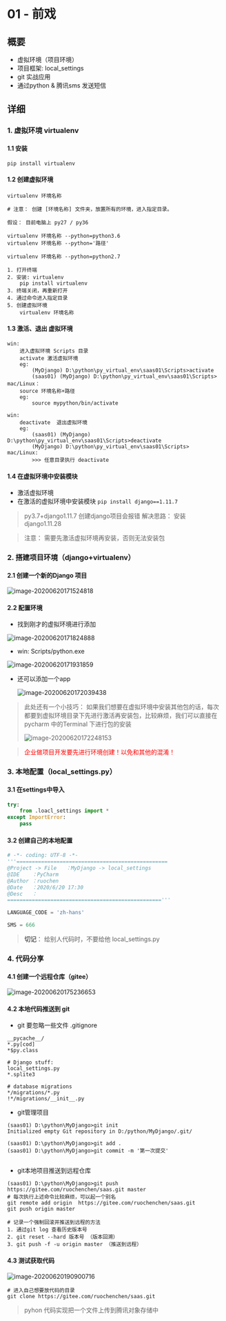 # 01 - 前戏

## 概要
- 虚拟环境（项目环境）
- 项目框架: local_settings
- git 实战应用
- 通过python & 腾讯sms 发送短信

## 详细
### 1. 虚拟环境 virtualenv
#### 1.1 安装

	pip install virtualenv

#### 1.2 创建虚拟环境

	virtualenv 环境名称
	
	# 注意： 创建 [环境名称] 文件夹，放置所有的环境，进入指定目录。

```
假设： 目前电脑上 py27 / py36

virtualenv 环境名称 --python=python3.6
virtualenv 环境名称 --python='路径'

virtualenv 环境名称 --python=python2.7
```
```
1. 打开终端
2. 安装: virtualenv 
	pip install virtualenv
3. 终端关闭，再重新打开
4. 通过命令进入指定目录
5. 创建虚拟环境
	virtualenv 环境名称

```
#### 1.3 激活、退出 虚拟环境
```
win: 
	进入虚拟环境 Scripts 目录
	activate 激活虚拟环境
	eg:
		(MyDjango) D:\python\py_virtual_env\saas01\Scripts>activate
		(saas01) (MyDjango) D:\python\py_virtual_env\saas01\Scripts>
mac/Linux：
	source 环境名称+路径
	eg:
		source mypython/bin/activate
```
```
win: 
	deactivate  退出虚拟环境
	eg:
		(saas01) (MyDjango) D:\python\py_virtual_env\saas01\Scripts>deactivate
		(MyDjango) D:\python\py_virtual_env\saas01\Scripts>  
mac/Linux:
		>>> 任意目录执行 deactivate
```
#### 1.4 在虚拟环境中安装模块
- 激活虚拟环境
- 在激活的虚拟环境中安装模块 ```pip install django==1.11.7``` 

>py3.7+django1.11.7 创建django项目会报错
>解决思路： 安装 django1.11.28

>注意： 需要先激活虚拟环境再安装，否则无法安装包

### 2. 搭建项目环境（django+virtualenv）

#### 2.1 创建一个新的Django 项目

![image-20200620171524818](C:\Users\user\AppData\Roaming\Typora\typora-user-images\image-20200620171524818.png)

#### 2.2 配置环境

- 找到刚才的虚拟环境进行添加

![image-20200620171824888](C:\Users\user\AppData\Roaming\Typora\typora-user-images\image-20200620171824888.png)

- win: Scripts/python.exe

![image-20200620171931859](C:\Users\user\AppData\Roaming\Typora\typora-user-images\image-20200620171931859.png)

- 还可以添加一个app

  ![image-20200620172039438](C:\Users\user\AppData\Roaming\Typora\typora-user-images\image-20200620172039438.png)



> 此处还有一个小技巧： 如果我们想要在虚拟环境中安装其他包的话，每次都要到虚拟环境目录下先进行激活再安装包，比较麻烦，我们可以直接在pycharm 中的Terminal 下进行包的安装
>
> ![image-20200620172248153](C:\Users\user\AppData\Roaming\Typora\typora-user-images\image-20200620172248153.png)



> <font color='red'>企业做项目开发要先进行环境创建！以免和其他的混淆！</font>





### 3. 本地配置（local_settings.py）

#### 3.1 在settings中导入

```python
try:
    from .loacl_settings import *
except ImportError:
    pass
```

#### 3.2 创建自己的本地配置

```python
# -*- coding: UTF-8 -*-
'''=================================================
@Project -> File   ：MyDjango -> local_settings
@IDE    ：PyCharm
@Author ：ruochen
@Date   ：2020/6/20 17:30
@Desc   ：
=================================================='''

LANGUAGE_CODE = 'zh-hans'

SMS = 666

```

> **切记**： 给别人代码时，不要给他 local_settings.py



### 4. 代码分享

#### 4.1 创建一个远程仓库（gitee）

![image-20200620175236653](C:\Users\user\AppData\Roaming\Typora\typora-user-images\image-20200620175236653.png)

#### 4.2 本地代码推送到 git

- git 要忽略一些文件  .gitignore

```
__pycache__/
*.py[cod]
*$py.class

# Django stuff:
local_settings.py
*.splite3

# database migrations
*/migrations/*.py
!*/migrations/__init__.py
```
- git管理项目

```
(saas01) D:\python\MyDjango>git init
Initialized empty Git repository in D:/python/MyDjango/.git/

(saas01) D:\python\MyDjango>git add .
(saas01) D:\python\MyDjango>git commit -m '第一次提交'
  
```

- git本地项目推送到远程仓库

```
(saas01) D:\python\MyDjango>git push https://gitee.com/ruochenchen/saas.git master
# 每次执行上述命令比较麻烦，可以起一个别名
git remote add origin  https://gitee.com/ruochenchen/saas.git
git push origin master
```

```
# 记录一个强制回滚并推送到远程的方法
1. 通过git log 查看历史版本号
2. git reset --hard 版本号 （版本回溯）
3. git push -f -u origin master （推送到远程）
```

  

#### 4.3 测试获取代码

![image-20200620190900716](C:\Users\user\AppData\Roaming\Typora\typora-user-images\image-20200620190900716.png)

```
# 进入自己想要放代码的目录
git clone https://gitee.com/ruochenchen/saas.git
```

  







> pyhon 代码实现把一个文件上传到腾讯对象存储中